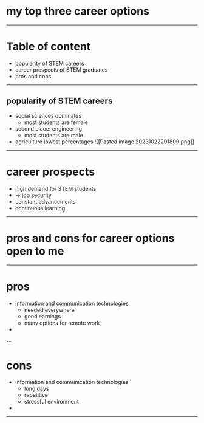 # my top three career options
---
# Table of content
- popularity of STEM careers
- career prospects of STEM graduates
- pros and cons
---
## popularity of STEM careers
- social sciences dominates
	- most students are female
- second place: engineering
	- most students are male
- agriculture lowest percentages
![[Pasted image 20231022201800.png]]
---
# career prospects
- high demand for STEM students
- -> job security
- constant advancements
- continuous learning
---
# pros and cons for career options open to me
---
# pros 
- information and communication technologies
	- needed everywhere
	- good earnings
	- many options for remote work
- 
--
# cons
- information and communication technologies
	- long days
	- repetitive
	- stressful environment
- 
---
